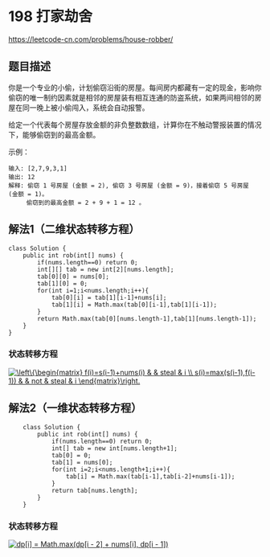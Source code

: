 # 198 打家劫舍
https://leetcode-cn.com/problems/house-robber/

## 题目描述
你是一个专业的小偷，计划偷窃沿街的房屋。每间房内都藏有一定的现金，影响你偷窃的唯一制约因素就是相邻的房屋装有相互连通的防盗系统，如果两间相邻的房屋在同一晚上被小偷闯入，系统会自动报警。

给定一个代表每个房屋存放金额的非负整数数组，计算你在不触动警报装置的情况下，能够偷窃到的最高金额。

示例：

    输入: [2,7,9,3,1]
    输出: 12
    解释: 偷窃 1 号房屋 (金额 = 2), 偷窃 3 号房屋 (金额 = 9)，接着偷窃 5 号房屋 (金额 = 1)。
         偷窃到的最高金额 = 2 + 9 + 1 = 12 。

## 解法1（二维状态转移方程）

    class Solution {
        public int rob(int[] nums) {
            if(nums.length==0) return 0;
            int[][] tab = new int[2][nums.length];
            tab[0][0] = nums[0];
            tab[1][0] = 0;
            for(int i=1;i<nums.length;i++){
                tab[0][i] = tab[1][i-1]+nums[i];
                tab[1][i] = Math.max(tab[0][i-1],tab[1][i-1]);
            }
            return Math.max(tab[0][nums.length-1],tab[1][nums.length-1]);
        }
    }
    
### 状态转移方程
<a href="https://www.codecogs.com/eqnedit.php?latex=\left\{\begin{matrix}&space;f(i)=s(i-1)&plus;nums(i)&space;&&space;&&space;steal&space;&&space;i&space;\\&space;s(i)=max(s(i-1),f(i-1))&space;&&space;&&space;not&space;&&space;steal&space;&&space;i&space;\end{matrix}\right." target="_blank"><img src="https://latex.codecogs.com/gif.latex?\left\{\begin{matrix}&space;f(i)=s(i-1)&plus;nums(i)&space;&&space;&&space;steal&space;&&space;i&space;\\&space;s(i)=max(s(i-1),f(i-1))&space;&&space;&&space;not&space;&&space;steal&space;&&space;i&space;\end{matrix}\right." title="\left\{\begin{matrix} f(i)=s(i-1)+nums(i) & & steal & i \\ s(i)=max(s(i-1),f(i-1)) & & not & steal & i \end{matrix}\right." /></a>

## 解法2（一维状态转移方程）

        class Solution {
            public int rob(int[] nums) {
                if(nums.length==0) return 0;
                int[] tab = new int[nums.length+1];
                tab[0] = 0;
                tab[1] = nums[0];
                for(int i=2;i<nums.length+1;i++){
                    tab[i] = Math.max(tab[i-1],tab[i-2]+nums[i-1]);
                }
                return tab[nums.length];
            }
        }
 
 ### 状态转移方程
 <a href="https://www.codecogs.com/eqnedit.php?latex=dp[i]&space;=&space;Math.max(dp[i&space;-&space;2]&space;&plus;&space;nums[i],&space;dp[i&space;-&space;1]);" target="_blank"><img src="https://latex.codecogs.com/gif.latex?dp[i]&space;=&space;Math.max(dp[i&space;-&space;2]&space;&plus;&space;nums[i],&space;dp[i&space;-&space;1]);" title="dp[i] = Math.max(dp[i - 2] + nums[i], dp[i - 1])" /></a>
